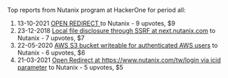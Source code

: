 Top reports from Nutanix program at HackerOne for period all:

1. 13-10-2021 [OPEN REDIRECT ](https://hackerone.com/reports/1369806) to Nutanix - 9 upvotes, $9
2. 23-12-2018 [Local file disclosure through SSRF at next.nutanix.com](https://hackerone.com/reports/471520) to Nutanix - 7 upvotes, $7
3. 22-05-2020 [AWS S3 bucket writeable for authenticated AWS users](https://hackerone.com/reports/881004) to Nutanix - 6 upvotes, $6
4. 21-03-2021 [Open Redirect at https://www.nutanix.com/tw/login via icid parameter](https://hackerone.com/reports/1131753) to Nutanix - 5 upvotes, $5
